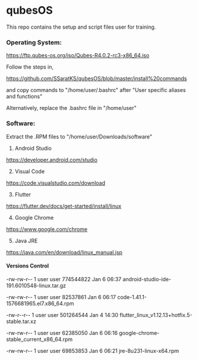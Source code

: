 # qubesOS

This repo contains the setup and script files user for training.


### Operating System:

https://ftp.qubes-os.org/iso/Qubes-R4.0.2-rc3-x86_64.iso

Follow the steps in, 

https://github.com/SSaratKS/qubesOS/blob/master/install%20commands 

and copy commands to "/home/user/.bashrc" after "User specific aliases and functions"

Alternatively, replace the .bashrc file in "/home/user"

### Software:

Extract the .RPM files to "/home/user/Downloads/software"

1. Android Studio

https://developer.android.com/studio

2. Visual Code

https://code.visualstudio.com/download

3. Flutter

https://flutter.dev/docs/get-started/install/linux

4. Google Chrome

https://www.google.com/chrome

5. Java JRE

https://java.com/en/download/linux_manual.jsp

#### Versions Control

-rw-rw-r-- 1 user user 774544822 Jan  6 06:37 android-studio-ide-191.6010548-linux.tar.gz

-rw-rw-r-- 1 user user  82537861 Jan  6 06:17 code-1.41.1-1576681965.el7.x86_64.rpm

-rw-r--r-- 1 user user 501264544 Jan  4 14:30 flutter_linux_v1.12.13+hotfix.5-stable.tar.xz

-rw-rw-r-- 1 user user  62385050 Jan  6 06:16 google-chrome-stable_current_x86_64.rpm

-rw-rw-r-- 1 user user  69853853 Jan  6 06:21 jre-8u231-linux-x64.rpm
